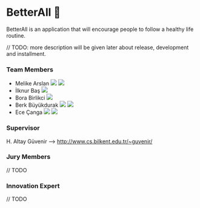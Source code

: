 # BetterAll 🌱
BetterAll is an application that will encourage people to follow a healthy life routine.

// TODO: more description will be given later about release, development and installment.

### Team Members
- Melike Arslan [<img src="https://img.icons8.com/color/18/000000/linkedin-2--v2.png"/>](https://www.linkedin.com/in/melikearslan97/)
                [<img src="https://img.icons8.com/fluent/18/000000/github.png"/>](https://github.com/melikearslan)
- İlknur Baş [<img src="https://img.icons8.com/fluent/18/000000/github.png"/>](https://github.com/ilknurbas)
- Bora Birlikci [<img src="https://img.icons8.com/fluent/18/000000/github.png"/>](https://github.com/borabirlikci)
- Berk Büyükdurak [<img src="https://img.icons8.com/color/18/000000/linkedin-2--v2.png"/>](https://www.linkedin.com/in/berkbuyukdurak/)
                  [<img src="https://img.icons8.com/fluent/18/000000/github.png"/>](https://github.com/berkbuyukdurak)
- Ece Çanga [<img src="https://img.icons8.com/color/18/000000/linkedin-2--v2.png"/>](https://www.linkedin.com/in/ececanga/)
            [<img src="https://img.icons8.com/fluent/18/000000/github.png"/>](https://github.com/ececanga)


### Supervisor
H. Altay Güvenir --> http://www.cs.bilkent.edu.tr/~guvenir/

### Jury Members

// TODO

### Innovation Expert

// TODO
